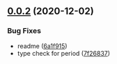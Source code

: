 ## [0.0.2](https://github.com/serverless-components/tencent-cls/compare/v0.0.1...v0.0.2) (2020-12-02)


### Bug Fixes

* readme ([6a1f915](https://github.com/serverless-components/tencent-cls/commit/6a1f91598069ba0e36e6df2151acede16587f104))
* type check for period ([7f26837](https://github.com/serverless-components/tencent-cls/commit/7f26837b479c8a42d9bce67a4616a071296bb484))
